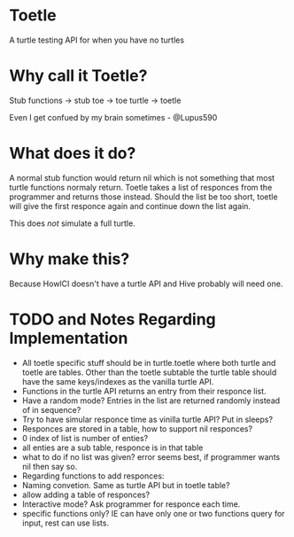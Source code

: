 # Toetle
A turtle testing API for when you have no turtles

# Why call it Toetle?
Stub functions -> stub toe -> toe turtle -> toetle

Even I get confued by my brain sometimes - @Lupus590

# What does it do?
A normal stub function would return nil which is not something that most turtle functions normaly return. Toetle takes a list of responces from the programmer and returns those instead. Should the list be too short, toetle will give the first responce again and continue down the list again.

This does *not* simulate a full turtle.

# Why make this?
Because HowlCI doesn't have a turtle API and Hive probably will need one.

# TODO and Notes Regarding Implementation
* All toetle specific stuff should be in turtle.toetle where both turtle and toetle are tables. Other than the toetle subtable the turtle table should have the same keys/indexes as the vanilla turtle API.
* Functions in the turtle API returns an entry from their responce list.
* Have a random mode? Entries in the list are returned randomly instead of in sequence?
* Try to have simular responce time as vinilla turtle API? Put in sleeps?
* Responces are stored in a table, how to support nil responces?
 * 0 index of list is number of enties?
 * all enties are a sub table, responce is in that table
 * what to do if no list was given? error seems best, if programmer wants nil then say so.
* Regarding functions to add responces:
 * Naming convetion. Same as turtle API but in toetle table?
 * allow adding a table of responces?
* Interactive mode? Ask programmer for responce each time.
 * specific functions only? IE can have only one or two functions query for input, rest can use lists.
